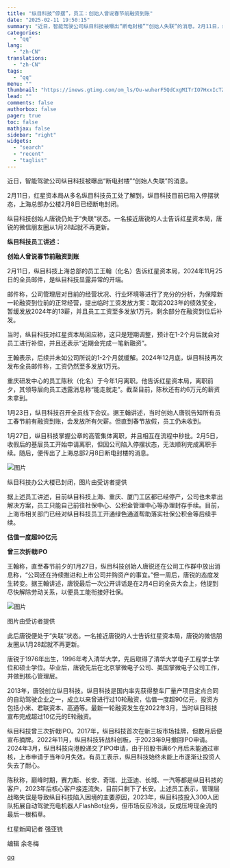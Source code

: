 ```yaml
---
title: "纵目科技“停摆”，员工：创始人曾说春节前融资到账"
date: "2025-02-11 19:50:15"
summary: "近日，智能驾驶公司纵目科技被曝出“断电封楼”“创始人失联”的消息。2月11日，红星资本局从多名纵目科..."
categories:
  - "qq"
lang:
  - "zh-CN"
translations:
  - "zh-CN"
tags:
  - "qq"
menu: ""
thumbnail: "https://inews.gtimg.com/om_ls/Ou-wuherF5QdCxgMITrIO7HxxIcTZ2Yzsjz17gJaU_8zYAA_640360/0"
lead: ""
comments: false
authorbox: false
pager: true
toc: false
mathjax: false
sidebar: "right"
widgets:
  - "search"
  - "recent"
  - "taglist"
---
```


近日，智能驾驶公司纵目科技被曝出“断电封楼”“创始人失联”的消息。

2月11日，红星资本局从多名纵目科技员工处了解到，纵目科技目前已陷入停摆状态，上海总部办公楼2月8日已经断电封闭。

纵目科技创始人唐锐仍处于“失联”状态。一名接近唐锐的人士告诉红星资本局，唐锐的微信朋友圈从1月28起就不再更新。

**纵目科技员工讲述：**

**创始人曾说春节前融资到账**

2月11日，纵目科技上海总部的员工王翰（化名）告诉红星资本局，2024年11月25日的全员邮件，是纵目科技显露异常的开端。

邮件称，公司管理层对目前的经营状况、行业环境等进行了充分的分析，为保障新一轮融资到位前的正常经营，提出临时工资发放方案：取消2023年的绩效奖金，暂缓发放2024年的13薪，并且员工工资至多发放1万元，剩余部分在融资到位后补发。

当时，纵目科技对红星资本局回应称，这只是短期调整，预计在1-2个月后就会对员工进行补偿，并且还表示“近期会完成一笔新融资”。

王翰表示，后续并未如公司所说的1-2个月就缓解。2024年12月底，纵目科技再次发布全员邮件称，工资仍然至多发放1万元。

重庆研发中心的员工陈秋（化名）于今年1月离职。他告诉红星资本局，离职前夕，其领导层向员工透露消息称“能走就走”。截至目前，陈秋还有约6万元的薪资未拿到。

1月23日，纵目科技召开全员线下会议。据王翰讲述，当时创始人唐锐告知所有员工春节前有融资到账，会发放所有欠薪。但直到春节放假，员工仍未收到。

1月27日，纵目科技掌握公章的高管集体离职，并且相互在流程中秒批。2月5日，收假后的基层员工开始申请离职，但因公司陷入停摆状态，无法顺利完成离职手续。随后，便传出了上海总部2月8日断电封楼的消息。

![图片](https://inews.gtimg.com/om_bt/OCIrJANnTeNIVTuAb3vWBw_sbq69TAEkgzh2X_Y6WNNPkAA/641)

纵目科技办公大楼已封闭，图片由受访者提供

据上述员工讲述，目前纵目科技上海、重庆、厦门工区都已经停产，公司也未拿出解决方案，员工只能自己前往社保中心、公积金管理中心等办理封存手续。目前，上海市相关部门已经对纵目科技员工开通绿色通道帮助落实社保公积金等后续手续。

**估值一度超90亿元**

**曾三次折戟IPO**

王翰称，直至春节前夕的1月27日，纵目科技创始人唐锐还在公司工作群中放出消息称，“公司还在持续推进和上市公司并购资产的事宜。”但一周后，唐锐的态度发生转变。据王翰讲述，唐锐最后一次公开讲话是在2月4日的全员大会上，他提到尽快解除劳动关系，以便员工能衔接好社保。

![图片](https://inews.gtimg.com/om_bt/OKSEtvPVpjnarf5EqfKY-vCODxaLWzNKXHSH4GE62GXHYAA/641)

图片由受访者提供

此后唐锐便处于“失联”状态。一名接近唐锐的人士告诉红星资本局，唐锐的微信朋友圈从1月28起就不再更新。

唐锐于1976年出生，1996年考入清华大学，先后取得了清华大学电子工程学士学位和硕士学位。毕业后，唐锐先后在北京掌微电子公司、美国掌微电子公司工作，并做到核心管理层。

2013年，唐锐创立纵目科技。纵目科技是国内率先获得整车厂量产项目定点合同的自动驾驶企业之一，成立以来曾进行过10轮融资，估值一度超90亿元，投资方包括小米、君联资本、高通等。最新一轮融资发生在2022年3月，当时纵目科技宣布完成超过10亿元的E轮融资。

纵目科技曾三次折戟IPO。2017年，纵目科技首次在新三板市场挂牌，但数月后便宣布摘牌。2022年11月，纵目科技转战科创板，于2023年9月撤回IPO申请。2024年3月，纵目科技向港股递交了IPO申请，由于招股书满6个月后未能通过审核，上市申请于当年9月失效。有员工表示，纵目科技始终未能上市逐渐让投资人失去了耐心。

陈秋称，巅峰时期，赛力斯、长安、奇瑞、比亚迪、长城、一汽等都是纵目科技的客户，2023年后核心客户接连流失，目前只剩下了长安。上述员工表示，管理层战略失误是导致纵目科技陷入困境的主要原因，2023年，纵目科技投入300人团队拓展自动驾驶充电机器人FlashBot业务，但市场反应冷淡，反成压垮现金流的最后一根稻草。

红星新闻记者 强亚铣

编辑 余冬梅

[qq](https://new.qq.com/rain/a/20250211A07XR600)
